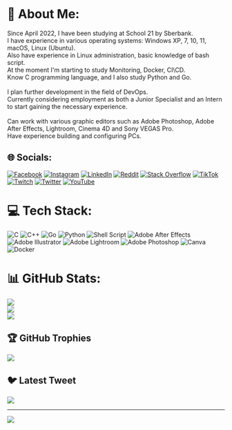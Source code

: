# 💫 About Me:
Since April 2022, I have been studying at School 21 by Sberbank. <br>I have experience in various operating systems: Windows XP, 7, 10, 11, macOS, Linux (Ubuntu). <br>Also have experience in Linux administration, basic knowledge of bash script. <br>At the moment I'm starting to study Monitoring, Docker, CI\CD.<br>Know C programming language, and I also study Python and Go.<br><br>I plan further development in the field of DevOps.<br>Currently considering employment as both a Junior Specialist and an Intern to start gaining the necessary experience.<br><br>Can work with various graphic editors such as Adobe Photoshop, Adobe After Effects, Lightroom, Cinema 4D and Sony VEGAS Pro.<br>Have experience building and configuring PCs.


## 🌐 Socials:
[![Facebook](https://img.shields.io/badge/Facebook-%231877F2.svg?logo=Facebook&logoColor=white)](https://facebook.com/kodshell) [![Instagram](https://img.shields.io/badge/Instagram-%23E4405F.svg?logo=Instagram&logoColor=white)](https://instagram.com/kodshell) [![LinkedIn](https://img.shields.io/badge/LinkedIn-%230077B5.svg?logo=linkedin&logoColor=white)](https://linkedin.com/in/mikhail-eremeev-338240266) [![Reddit](https://img.shields.io/badge/Reddit-%23FF4500.svg?logo=Reddit&logoColor=white)](https://reddit.com/user/kodshell) [![Stack Overflow](https://img.shields.io/badge/-Stackoverflow-FE7A16?logo=stack-overflow&logoColor=white)](https://stackoverflow.com/users/kodshell) [![TikTok](https://img.shields.io/badge/TikTok-%23000000.svg?logo=TikTok&logoColor=white)](https://tiktok.com/@kodshell) [![Twitch](https://img.shields.io/badge/Twitch-%239146FF.svg?logo=Twitch&logoColor=white)](https://twitch.tv/kodshell) [![Twitter](https://img.shields.io/badge/Twitter-%231DA1F2.svg?logo=Twitter&logoColor=white)](https://twitter.com/kodshell) [![YouTube](https://img.shields.io/badge/YouTube-%23FF0000.svg?logo=YouTube&logoColor=white)](https://youtube.com/@kodshell4510) 

# 💻 Tech Stack:
![C](https://img.shields.io/badge/c-%2300599C.svg?style=flat&logo=c&logoColor=white) ![C++](https://img.shields.io/badge/c++-%2300599C.svg?style=flat&logo=c%2B%2B&logoColor=white) ![Go](https://img.shields.io/badge/go-%2300ADD8.svg?style=flat&logo=go&logoColor=white) ![Python](https://img.shields.io/badge/python-3670A0?style=flat&logo=python&logoColor=ffdd54) ![Shell Script](https://img.shields.io/badge/shell_script-%23121011.svg?style=flat&logo=gnu-bash&logoColor=white) ![Adobe After Effects](https://img.shields.io/badge/Adobe%20After%20Effects-9999FF.svg?style=flat&logo=Adobe%20After%20Effects&logoColor=white) ![Adobe Illustrator](https://img.shields.io/badge/adobeillustrator-%23FF9A00.svg?style=flat&logo=adobeillustrator&logoColor=white) ![Adobe Lightroom](https://img.shields.io/badge/Adobe%20Lightroom-31A8FF.svg?style=flat&logo=Adobe%20Lightroom&logoColor=white) ![Adobe Photoshop](https://img.shields.io/badge/adobephotoshop-%2331A8FF.svg?style=flat&logo=adobephotoshop&logoColor=white) ![Canva](https://img.shields.io/badge/Canva-%2300C4CC.svg?style=flat&logo=Canva&logoColor=white) ![Docker](https://img.shields.io/badge/docker-%230db7ed.svg?style=flat&logo=docker&logoColor=white)
# 📊 GitHub Stats:
![](https://github-readme-stats.vercel.app/api?username=kodshell&theme=nightowl&hide_border=false&include_all_commits=false&count_private=false)<br/>
![](https://github-readme-streak-stats.herokuapp.com/?user=kodshell&theme=nightowl&hide_border=false)<br/>
![](https://github-readme-stats.vercel.app/api/top-langs/?username=kodshell&theme=nightowl&hide_border=false&include_all_commits=false&count_private=false&layout=compact)

## 🏆 GitHub Trophies
![](https://github-profile-trophy.vercel.app/?username=kodshell&theme=radical&no-frame=false&no-bg=true&margin-w=4)

## 🐦 Latest Tweet
[![](https://gtce.itsvg.in/api?username=kodshell)](https://github.com/VishwaGauravIn/github-twitter-card-embed)

---
[![](https://visitcount.itsvg.in/api?id=kodshell&icon=0&color=3)](https://visitcount.itsvg.in)

<!-- Proudly created with GPRM ( https://gprm.itsvg.in ) -->
